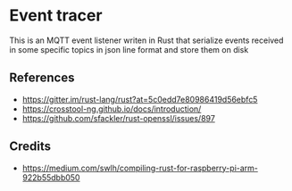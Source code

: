 # Event tracer

This is an MQTT event listener writen in Rust that serialize events received in some specific topics in json line format and store them on disk


## References
- https://gitter.im/rust-lang/rust?at=5c0edd7e80986419d56ebfc5
- https://crosstool-ng.github.io/docs/introduction/
- https://github.com/sfackler/rust-openssl/issues/897


## Credits

- https://medium.com/swlh/compiling-rust-for-raspberry-pi-arm-922b55dbb050

